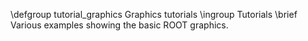 \defgroup tutorial_graphics Graphics tutorials
\ingroup Tutorials
\brief Various examples showing the basic ROOT graphics.
